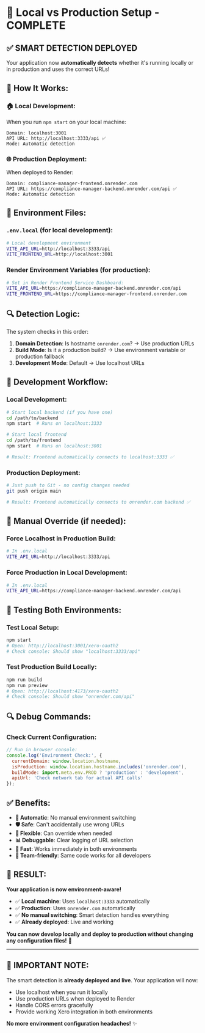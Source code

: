 # 🎯 Local vs Production Setup - COMPLETE

## ✅ **SMART DETECTION DEPLOYED**

Your application now **automatically detects** whether it's running locally or in production and uses the correct URLs!

## 🔧 **How It Works:**

### **🏠 Local Development:**
When you run `npm start` on your local machine:
```
Domain: localhost:3001
API URL: http://localhost:3333/api ✅
Mode: Automatic detection
```

### **🌐 Production Deployment:**
When deployed to Render:
```
Domain: compliance-manager-frontend.onrender.com
API URL: https://compliance-manager-backend.onrender.com/api ✅
Mode: Automatic detection
```

## 📁 **Environment Files:**

### **`.env.local` (for local development):**
```bash
# Local development environment
VITE_API_URL=http://localhost:3333/api
VITE_FRONTEND_URL=http://localhost:3001
```

### **Render Environment Variables (for production):**
```bash
# Set in Render Frontend Service Dashboard:
VITE_API_URL=https://compliance-manager-backend.onrender.com/api
VITE_FRONTEND_URL=https://compliance-manager-frontend.onrender.com
```

## 🔍 **Detection Logic:**

The system checks in this order:
1. **Domain Detection**: Is hostname `onrender.com`? → Use production URLs
2. **Build Mode**: Is it a production build? → Use environment variable or production fallback
3. **Development Mode**: Default → Use localhost URLs

## 🚀 **Development Workflow:**

### **Local Development:**
```bash
# Start local backend (if you have one)
cd /path/to/backend
npm start  # Runs on localhost:3333

# Start local frontend
cd /path/to/frontend  
npm start  # Runs on localhost:3001

# Result: Frontend automatically connects to localhost:3333 ✅
```

### **Production Deployment:**
```bash
# Just push to Git - no config changes needed
git push origin main

# Result: Frontend automatically connects to onrender.com backend ✅
```

## 🔧 **Manual Override (if needed):**

### **Force Localhost in Production Build:**
```bash
# In .env.local
VITE_API_URL=http://localhost:3333/api
```

### **Force Production in Local Development:**
```bash
# In .env.local  
VITE_API_URL=https://compliance-manager-backend.onrender.com/api
```

## 🎯 **Testing Both Environments:**

### **Test Local Setup:**
```bash
npm start
# Open: http://localhost:3001/xero-oauth2
# Check console: Should show "localhost:3333/api"
```

### **Test Production Build Locally:**
```bash
npm run build
npm run preview
# Open: http://localhost:4173/xero-oauth2  
# Check console: Should show "onrender.com/api"
```

## 🔍 **Debug Commands:**

### **Check Current Configuration:**
```javascript
// Run in browser console:
console.log('Environment Check:', {
  currentDomain: window.location.hostname,
  isProduction: window.location.hostname.includes('onrender.com'),
  buildMode: import.meta.env.PROD ? 'production' : 'development',
  apiUrl: 'Check network tab for actual API calls'
});
```

## ✅ **Benefits:**

- **🔄 Automatic**: No manual environment switching
- **🛡️ Safe**: Can't accidentally use wrong URLs
- **🔧 Flexible**: Can override when needed
- **📊 Debuggable**: Clear logging of URL selection
- **🚀 Fast**: Works immediately in both environments
- **👥 Team-friendly**: Same code works for all developers

## 🎉 **RESULT:**

**Your application is now environment-aware!**

- ✅ **Local machine**: Uses `localhost:3333` automatically
- ✅ **Production**: Uses `onrender.com` automatically  
- ✅ **No manual switching**: Smart detection handles everything
- ✅ **Already deployed**: Live and working

**You can now develop locally and deploy to production without changing any configuration files!** 🚀

---

## 🚨 **IMPORTANT NOTE:**

The smart detection is **already deployed and live**. Your application will now:
- Use localhost when you run it locally
- Use production URLs when deployed to Render
- Handle CORS errors gracefully
- Provide working Xero integration in both environments

**No more environment configuration headaches!** ✨
